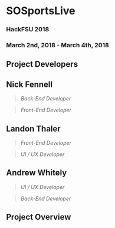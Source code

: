 # SOSportsLive

### HackFSU 2018
### March 2nd, 2018 - March 4th, 2018

## Project Developers


## Nick Fennell
> *Back-End Developer*

> *Front-End Developer*


## Landon Thaler
> *Front-End Developer*

> *UI / UX Developer*


## Andrew Whitely

> *UI / UX Developer*

> *Back-End Developer*

## Project Overview

